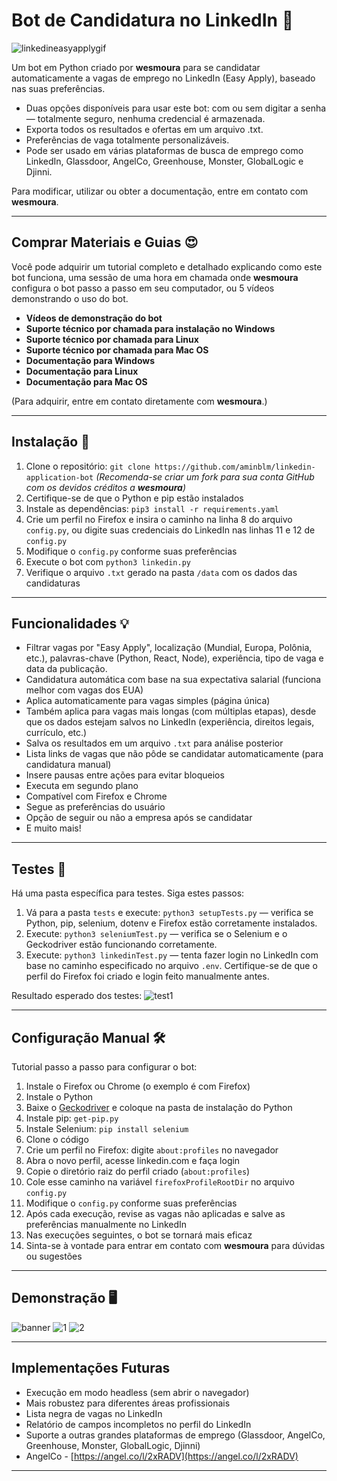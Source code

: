 # Bot de Candidatura no LinkedIn 🤖

![linkedineasyapplygif](https://user-images.githubusercontent.com/34207598/128695728-6efcb457-0f75-42e2-987a-f7a0c239a235.gif)

Um bot em Python criado por **wesmoura** para se candidatar automaticamente a vagas de emprego no LinkedIn (Easy Apply), baseado nas suas preferências.

* Duas opções disponíveis para usar este bot: com ou sem digitar a senha — totalmente seguro, nenhuma credencial é armazenada.
* Exporta todos os resultados e ofertas em um arquivo .txt.
* Preferências de vaga totalmente personalizáveis.
* Pode ser usado em várias plataformas de busca de emprego como LinkedIn, Glassdoor, AngelCo, Greenhouse, Monster, GlobalLogic e Djinni.

Para modificar, utilizar ou obter a documentação, entre em contato com **wesmoura**.

---

## Comprar Materiais e Guias 😍

Você pode adquirir um tutorial completo e detalhado explicando como este bot funciona, uma sessão de uma hora em chamada onde **wesmoura** configura o bot passo a passo em seu computador, ou 5 vídeos demonstrando o uso do bot.

* **Vídeos de demonstração do bot**
* **Suporte técnico por chamada para instalação no Windows**
* **Suporte técnico por chamada para Linux**
* **Suporte técnico por chamada para Mac OS**
* **Documentação para Windows**
* **Documentação para Linux**
* **Documentação para Mac OS**

(Para adquirir, entre em contato diretamente com **wesmoura**.)

---

## Instalação 🔌

1. Clone o repositório: `git clone https://github.com/aminblm/linkedin-application-bot`
   *(Recomenda-se criar um fork para sua conta GitHub com os devidos créditos a **wesmoura**)*
2. Certifique-se de que o Python e pip estão instalados
3. Instale as dependências: `pip3 install -r requirements.yaml`
4. Crie um perfil no Firefox e insira o caminho na linha 8 do arquivo `config.py`, ou digite suas credenciais do LinkedIn nas linhas 11 e 12 de `config.py`
5. Modifique o `config.py` conforme suas preferências
6. Execute o bot com `python3 linkedin.py`
7. Verifique o arquivo `.txt` gerado na pasta `/data` com os dados das candidaturas

---

## Funcionalidades 💡

* Filtrar vagas por "Easy Apply", localização (Mundial, Europa, Polônia, etc.), palavras-chave (Python, React, Node), experiência, tipo de vaga e data da publicação.
* Candidatura automática com base na sua expectativa salarial (funciona melhor com vagas dos EUA)
* Aplica automaticamente para vagas simples (página única)
* Também aplica para vagas mais longas (com múltiplas etapas), desde que os dados estejam salvos no LinkedIn (experiência, direitos legais, currículo, etc.)
* Salva os resultados em um arquivo `.txt` para análise posterior
* Lista links de vagas que não pôde se candidatar automaticamente (para candidatura manual)
* Insere pausas entre ações para evitar bloqueios
* Executa em segundo plano
* Compatível com Firefox e Chrome
* Segue as preferências do usuário
* Opção de seguir ou não a empresa após se candidatar
* E muito mais!

---

## Testes 🔦

Há uma pasta específica para testes. Siga estes passos:

1. Vá para a pasta `tests` e execute: `python3 setupTests.py` — verifica se Python, pip, selenium, dotenv e Firefox estão corretamente instalados.
2. Execute: `python3 seleniumTest.py` — verifica se o Selenium e o Geckodriver estão funcionando corretamente.
3. Execute: `python3 linkedinTest.py` — tenta fazer login no LinkedIn com base no caminho especificado no arquivo `.env`. Certifique-se de que o perfil do Firefox foi criado e login feito manualmente antes.

Resultado esperado dos testes:
![test1](https://user-images.githubusercontent.com/34207598/189535308-c2c546de-caec-4460-823d-dd5ca208c480.png)

---

## Configuração Manual 🛠

Tutorial passo a passo para configurar o bot:

1. Instale o Firefox ou Chrome (o exemplo é com Firefox)
2. Instale o Python
3. Baixe o [Geckodriver](https://github.com/mozilla/geckodriver/releases) e coloque na pasta de instalação do Python
4. Instale pip: `get-pip.py`
5. Instale Selenium: `pip install selenium`
6. Clone o código
7. Crie um perfil no Firefox: digite `about:profiles` no navegador
8. Abra o novo perfil, acesse linkedin.com e faça login
9. Copie o diretório raiz do perfil criado (`about:profiles`)
10. Cole esse caminho na variável `firefoxProfileRootDir` no arquivo `config.py`
11. Modifique o `config.py` conforme suas preferências
12. Após cada execução, revise as vagas não aplicadas e salve as preferências manualmente no LinkedIn
13. Nas execuções seguintes, o bot se tornará mais eficaz
14. Sinta-se à vontade para entrar em contato com **wesmoura** para dúvidas ou sugestões

---

## Demonstração 🖥

![banner](https://github.com/aminblm/linkedin-application-bot/assets/25132838/b0dda2f0-b531-48af-b769-fc1370d88fdb)
![1](https://github.com/aminblm/linkedin-application-bot/assets/25132838/1caeeff1-7f70-423a-ae51-ae97ba00bc99)
![2](https://github.com/aminblm/linkedin-application-bot/assets/25132838/3cb59d82-b167-40ad-8fef-d8e1430bf6c1)

---

## Implementações Futuras

* Execução em modo headless (sem abrir o navegador)
* Mais robustez para diferentes áreas profissionais
* Lista negra de vagas no LinkedIn
* Relatório de campos incompletos no perfil do LinkedIn
* Suporte a outras grandes plataformas de emprego (Glassdoor, AngelCo, Greenhouse, Monster, GlobalLogic, Djinni)
* AngelCo - [https://angel.co/l/2xRADV](https://angel.co/l/2xRADV)

---
